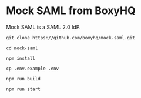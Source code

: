 # Mock SAML from BoxyHQ

Mock SAML is a SAML 2.0 IdP.

```
git clone https://github.com/boxyhq/mock-saml.git
```

```
cd mock-saml
```

```
npm install
```

```
cp .env.example .env
```

```
npm run build
```

```
npm run start
```
